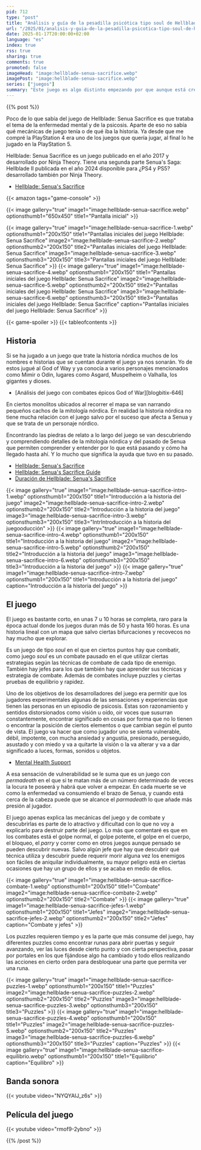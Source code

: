 ```yaml
---
pid: 712
type: "post"
title: "Análisis y guía de la pesadilla psicótica tipo soul de Hellblade: Senua Sacrifice"
url: "/2025/01/analisis-y-guia-de-la-pesadilla-psicotica-tipo-soul-de-hellblade-senua-sacrifice/"
date: 2025-01-17T20:00:00+02:00
language: "es"
index: true
rss: true
sharing: true
comments: true
promoted: false
imageHead: "image:hellblade-senua-sacrifice.webp"
imagePost: "image:hellblade-senua-sacrifice.webp"
series: ["juegos"]
summary: "Este juego es algo distinto empezando por que aunque está creado en formato juego uno de sus objetivos es acercar en qué consiste la enfermedad mental y la psicosis a través del personaje de Senua. En una época en la que si el juego dura menos de medio centenar de horas se considera un juego corto este no dura más de 10 horas."
---
```


{{% post %}}

Poco de lo que sabía del juego de Hellblade: Senua Sacrifice es que trataba el tema de la enfermedad mental y de la psicosis. Aparte de eso no sabía qué mecánicas de juego tenía o de qué iba la historia. Ya desde que me compré la PlayStation 4 era uno de los juegos que quería jugar, al final lo he jugado en la PlayStation 5.

Hellblade: Senua Sacrifice es un juego publicado en el año 2017 y desarrollado por Ninja Theory. Tiene una segunda parte Senua's Saga: Hellblade II publicada en el año 2024 disponible para ¿PS4 y PS5? desarrollado también por Ninja Theory.

* [Hellblade: Senua's Sacrifice](https://www.igdb.com/games/hellblade-senuas-sacrifice)

{{< amazon
    tags="game-console" >}}

{{< image
    gallery="true"
    image1="image:hellblade-senua-sacrifice.webp" optionsthumb1="650x450" title1="Pantalla inicial" >}}

{{< image
    gallery="true"
    image1="image:hellblade-senua-sacrifice-1.webp" optionsthumb1="200x150" title1="Pantallas iniciales del juego Hellblade: Senua Sacrifice"
    image2="image:hellblade-senua-sacrifice-2.webp" optionsthumb2="200x150" title2="Pantallas iniciales del juego Hellblade: Senua Sacrifice"
    image3="image:hellblade-senua-sacrifice-3.webp" optionsthumb3="200x150" title3="Pantallas iniciales del juego Hellblade: Senua Sacrifice" >}}
{{< image
    gallery="true"
    image1="image:hellblade-senua-sacrifice-4.webp" optionsthumb1="200x150" title1="Pantallas iniciales del juego Hellblade: Senua Sacrifice"
    image2="image:hellblade-senua-sacrifice-5.webp" optionsthumb2="200x150" title2="Pantallas iniciales del juego Hellblade: Senua Sacrifice"
    image3="image:hellblade-senua-sacrifice-6.webp" optionsthumb3="200x150" title3="Pantallas iniciales del juego Hellblade: Senua Sacrifice"
    caption="Pantallas iniciales del juego Hellblade: Senua Sacrifice" >}}

{{< game-spoiler >}}
{{< tableofcontents >}}

## Historia

Si se ha jugado a un juego que trate la historia nórdica muchos de los nombres e historias que se cuentan durante el juego ya nos sonarán. Yo de estos jugué al God of Way y ya conocía a varios personajes mencionados como Mimir o Odin, lugares como Asgard, Muspelheim o Valhalla, los gigantes y dioses.

* [Análisis del juego con combates épicos God of War][blogbitix-646]

En ciertos monolitos ubicados al recorrer el mapa se van narrando pequeños cachos de la mitología nórdica. En realidad la historia nórdica no tiene mucha relación con el juego salvo por el suceso que afecta a Senua y que se trata de un personaje nórdico.

Encontrando las piedras de relato a lo largo del juego se van descubriendo y comprendiendo detalles de la mitología nórdica y del pasado de Senua que permiten comprender y entender por lo que está pasando y cómo ha llegado hasta ahí. Y lo mucho que significa la ayuda que tuvo en su pasado.

* [Hellblade: Senua's Sacrifice](https://es.wikipedia.org/wiki/Hellblade:_Senua%27s_Sacrifice)
* [Hellblade: Senua's Sacrifice Guide](https://www.ign.com/wikis/hellblade/Walkthrough)
* [Duración de Hellblade: Senua's Sacrifice](https://duracionde.com/hellblade-senuas-sacrifice)

{{< image
    gallery="true"
    image1="image:hellblade-senua-sacrifice-intro-1.webp" optionsthumb1="200x150" title1="Introducción a la historia del juego"
    image2="image:hellblade-senua-sacrifice-intro-2.webp" optionsthumb2="200x150" title2="Introducción a la historia del juego"
    image3="image:hellblade-senua-sacrifice-intro-3.webp" optionsthumb3="200x150" title3="IntrIntroducción a la historia del juegooducción" >}}
{{< image
    gallery="true"
    image1="image:hellblade-senua-sacrifice-intro-4.webp" optionsthumb1="200x150" title1="Introducción a la historia del juego"
    image2="image:hellblade-senua-sacrifice-intro-5.webp" optionsthumb2="200x150" title2="Introducción a la historia del juego"
    image3="image:hellblade-senua-sacrifice-intro-6.webp" optionsthumb3="200x150" title3="Introducción a la historia del juego" >}}
{{< image
    gallery="true"
    image1="image:hellblade-senua-sacrifice-intro-7.webp" optionsthumb1="200x150" title1="Introducción a la historia del juego"
    caption="Introducción a la historia del juego" >}}

## El juego

El juego es bastante corto, en unas 7 u 10 horas se completa, raro para la época actual donde los juegos duran más de 50 y hasta 160 horas. Es una historia lineal con un mapa que salvo ciertas bifurcaciones y recovecos no hay mucho que explorar.

Es un juego de tipo _soul_ en el que en ciertos puntos hay que combatir, como juego _soul_ es un combate pausado en el que utilizar ciertas estrategias según las técnicas de combate de cada tipo de enemigo. También hay jefes para los que también hay que aprender sus técnicas y estrategia de combate. Además de combates incluye puzzles y ciertas pruebas de equilibrio y rapidez.

Uno de los objetivos de los desarrolladores del juego era permitir que los jugadores experimentales algunas de las sensaciones y experiencias que tienen las personas en un episodio de psicosis. Estas son razonamiento y sentidos distorsionados como visión u oído, oir voces que susurran constantemente, encontrar significado en cosas por forma que no lo tienen o encontrar la posición de ciertos elementos o que cambian según el punto de vista. El juego va hacer que como jugador uno se sienta vulnerable, débil, impotente, con mucha ansiedad y angustia, presionado, perseguido, asustado y con miedo y va a quitarte la visión o la va alterar y va a dar significado a luces, formas, sonidos u objetos.

* [Mental Health Support](https://senuassaga.com/mental-health-support)

A esa sensación de vulnerabilidad se le suma que es un juego con _permadeath_ en el que si te matan más de un número determinado de veces la locura te poseerá y habrá que volver a empezar. En cada muerte se ve como la enfermedad va consumiendo el brazo de Senua, y cuando está cerca de la cabeza puede que se alcance el _parmadeath_ lo que añade más presión al jugador.

El juego apenas explica las mecánicas del juego y de combate y descubrirlas es parte de lo atractivo y dificultad con lo que no voy a explicarlo para destruir parte del juego. Lo más que comentaré es que en los combates está el golpe normal, el golpe potente, el golpe en el cuerpo, el bloqueo, el _parry_ y correr como en otros juegos aunque pensado se pueden descubrir nuevas. Salvo algún jefe que hay que descubrir qué técnica utiliza y descubrir puede requerir morir alguna vez los enemigos son fáciles de aniquilar individualmente, su mayor peligro está en ciertas ocasiones que hay un grupo de ellos y se acaba en medio de ellos.

{{< image
    gallery="true"
    image1="image:hellblade-senua-sacrifice-combate-1.webp" optionsthumb1="200x150" title1="Combate"
    image2="image:hellblade-senua-sacrifice-combate-2.webp" optionsthumb2="200x150" title2="Combate" >}}
{{< image
    gallery="true"
    image1="image:hellblade-senua-sacrifice-jefes-1.webp" optionsthumb1="200x150" title1="Jefes"
    image2="image:hellblade-senua-sacrifice-jefes-2.webp" optionsthumb2="200x150" title2="Jefes"
    caption="Combate y jefes" >}}

Los puzzles requieren tiempo y es la parte que más consume del juego, hay diferentes puzzles como encontrar runas para abrir puertas y seguir avanzando, ver las luces desde cierto punto y con cierta perspectiva, pasar por portales en los que fijándose algo ha cambiado y todo ellos realizando las acciones en cierto orden para desbloquear una parte que permita ver una runa.

{{< image
    gallery="true"
    image1="image:hellblade-senua-sacrifice-puzzles-1.webp" optionsthumb1="200x150" title1="Puzzles"
    image2="image:hellblade-senua-sacrifice-puzzles-2.webp" optionsthumb2="200x150" title2="Puzzles"
    image3="image:hellblade-senua-sacrifice-puzzles-3.webp" optionsthumb3="200x150" title3="Puzzles" >}}
{{< image
    gallery="true"
    image1="image:hellblade-senua-sacrifice-puzzles-4.webp" optionsthumb1="200x150" title1="Puzzles"
    image2="image:hellblade-senua-sacrifice-puzzles-5.webp" optionsthumb2="200x150" title2="Puzzles"
    image3="image:hellblade-senua-sacrifice-puzzles-6.webp" optionsthumb3="200x150" title3="Puzzles"
    caption="Puzzles" >}}
{{< image
    gallery="true"
    image1="image:hellblade-senua-sacrifice-equilibrio.webp" optionsthumb1="200x150" title1="Equilibrio"
    caption="Equilibro" >}}

## Banda sonora

{{< youtube
    video="NYQYAIJ_z6s" >}}

## Película del juego

{{< youtube
    video="rmof9-2ybno" >}}

{{% /post %}}

